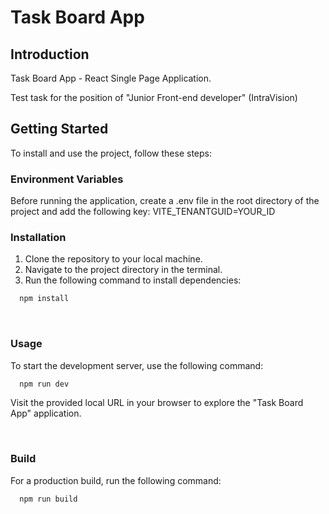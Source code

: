 # Task Board App

## Introduction

Task Board App - React Single Page Application.

Test task for the position of "Junior Front-end developer" (IntraVision)

## Getting Started

To install and use the project, follow these steps:

### Environment Variables

Before running the application, create a .env file in the root directory of the project and add the following key:
VITE_TENANTGUID=YOUR_ID

### Installation

1. Clone the repository to your local machine.
2. Navigate to the project directory in the terminal.
3. Run the following command to install dependencies:

```sh
  npm install
```

<br/>

### Usage

To start the development server, use the following command:

```sh
  npm run dev
```

Visit the provided local URL in your browser to explore the "Task Board App" application.

<br/>

### Build

For a production build, run the following command:

```sh
  npm run build
```
